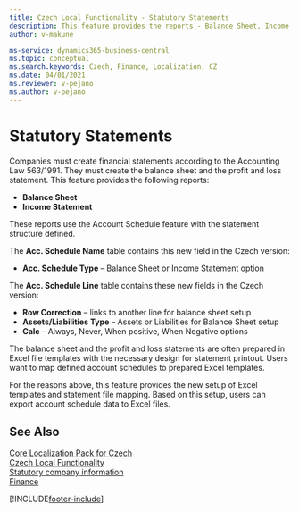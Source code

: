 ```yaml
---
title: Czech Local Functionality - Statutory Statements
description: This feature provides the reports - Balance Sheet, Income Statement.
author: v-makune

ms-service: dynamics365-business-central
ms.topic: conceptual
ms.search.keywords: Czech, Finance, Localization, CZ
ms.date: 04/01/2021
ms.reviewer: v-pejano
ms.author: v-pejano
---
```



# Statutory Statements

Companies must create financial statements according to the Accounting Law 563/1991. They must create the balance sheet and the profit and loss statement.
This feature provides the following reports:

- **Balance Sheet**
- **Income Statement**

These reports use the Account Schedule feature with the statement structure defined.

The **Acc. Schedule Name** table contains this new field in the Czech version:
- **Acc. Schedule Type** – Balance Sheet or Income Statement option

The **Acc. Schedule Line** table contains these new fields in the Czech version:
- **Row Correction** – links to another line for balance sheet setup
- **Assets/Liabilities Type** – Assets or Liabilities for Balance Sheet setup
- **Calc** – Always, Never, When positive, When Negative options

The balance sheet and the profit and loss statements are often prepared in Excel file templates with the necessary design for statement printout. Users want to map defined account schedules to prepared Excel templates.

For the reasons above, this feature provides the new setup of Excel templates and statement file mapping. Based on this setup, users can export account schedule data to Excel files.

## See Also

[Core Localization Pack for Czech](ui-extensions-core-localization-pack-cz.md)  
[Czech Local Functionality](czech-local-functionality.md)  
[Statutory company information](statutory-company-information.md)  
[Finance](../../finance.md)  


[!INCLUDE[footer-include](../../includes/footer-banner.md)]